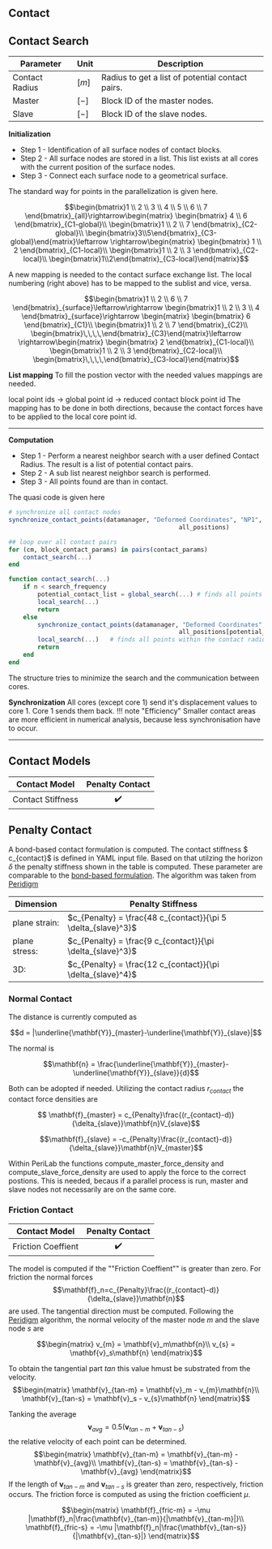 ## Contact
## Contact Search

| Parameter | Unit | Description |
|---|---|---|
|Contact Radius | $[m]$| Radius to get a list of potential contact pairs.|
|Master| $[-]$| Block ID of the master nodes. |
|Slave | $[-]$| Block ID of the slave nodes.|
**Initialization**

- Step 1 -
Identification of all surface nodes of contact blocks.
- Step 2 -
All surface nodes are stored in a list. This list exists at all cores with the current position of the surface nodes.
- Step 3 -
Connect each surface node to a geometrical surface.

The standard way for points in the parallelization is given here.

$$\begin{bmatrix}1 \\ 2 \\ 3 \\ 4 \\ 5 \\ 6 \\ 7 \end{bmatrix}_{all}\rightarrow\begin{matrix} \begin{bmatrix} 4 \\ 6  \end{bmatrix}_{C1-global}\\
\begin{bmatrix}1 \\ 2  \\ 7 \end{bmatrix}_{C2-global}\\
\begin{bmatrix}3\\5\end{bmatrix}_{C3-global}\end{matrix}\leftarrow \rightarrow\begin{matrix} \begin{bmatrix} 1 \\ 2  \end{bmatrix}_{C1-local}\\
\begin{bmatrix}1 \\ 2  \\ 3 \end{bmatrix}_{C2-local}\\
\begin{bmatrix}1\\2\end{bmatrix}_{C3-local}\end{matrix}$$

A new mapping is needed to the contact surface exchange list. The local numbering (right above) has to be mapped to the sublist and vice, versa.

$$\begin{bmatrix}1 \\ 2   \\ 6 \\ 7 \end{bmatrix}_{surface}\leftarrow\rightarrow \begin{bmatrix}1 \\ 2  \\ 3 \\ 4  \end{bmatrix}_{surface}\rightarrow \begin{matrix} \begin{bmatrix}  6  \end{bmatrix}_{C1}\\
\begin{bmatrix}1 \\ 2  \\ 7 \end{bmatrix}_{C2}\\
\begin{bmatrix}\,\,\,\,\end{bmatrix}_{C3}\end{matrix}\leftarrow \rightarrow\begin{matrix} \begin{bmatrix} 2   \end{bmatrix}_{C1-local}\\
\begin{bmatrix}1 \\ 2  \\ 3 \end{bmatrix}_{C2-local}\\
\begin{bmatrix}\,\,\,\,\end{bmatrix}_{C3-local}\end{matrix}$$


**List mapping**
To fill the postion vector with the needed values mappings are needed.

local point ids -> global point id -> reduced contact block point id
The mapping has to be done in both directions, because the contact forces have to be applied to the local core point id.



---

**Computation**

- Step 1 -
Perform a nearest neighbor search with a user defined Contact Radius. The result is a list of potential contact pairs.
- Step 2 -
A sub list nearest neighbor search is performed.
- Step 3 -
All points found are than in contact.

The quasi code is given here

```julia
# synchronize all contact nodes
synchronize_contact_points(datamanager, "Deformed Coordinates", "NP1",
                                               all_positions)

## loop over all contact pairs
for (cm, block_contact_params) in pairs(contact_params)
    contact_search(...)
end

function contact_search(...)
    if n < search_frequency
        potential_contact_list = global_search(...) # finds all points within the search radius
        local_search(...)
        return
    else
        synchronize_contact_points(datamanager, "Deformed Coordinates", "NP1",
                                               all_positions[potential_contact_list])
        local_search(...)   # finds all points within the contact radius
        return
    end
end

```
The structure tries to minimize the search and the communication between cores.


**Synchronization**
All cores (except core 1) send it's displacement values to core 1. Core 1 sends them back.
!!! note "Efficiency"
    Smaller contact areas are more efficient in numerical analysis, because less synchronisation have to occur.

----

## Contact Models

| Contact Model           | Penalty Contact |
|------------------------|:---------------:|
| Contact Stiffness         | ✔️|

## Penalty Contact

A bond-based contact formulation is computed. The contact stiffness $ c_{contact}$ is defined in YAML input file. Based on that utilzing the horizon $\delta$ the penalty stiffness shown in the table is computed. These parameter are comparable to the [bond-based formulation](@ref "Bond-based Peridynamics"). The algorithm was taken from [Peridigm](https://github.com/peridigm/peridigm/blob/master/src/contact/Peridigm_ShortRangeForceContactModel.cpp)

| Dimension | Penalty Stiffness |
|---|---|
|plane strain:| $c_{Penalty} = \frac{48 c_{contact}}{\pi 5 \delta_{slave}^3}$ |
|plane stress:| $c_{Penalty} = \frac{9 c_{contact}}{\pi \delta_{slave}^3}$ |
|3D:| $c_{Penalty} = \frac{12 c_{contact}}{\pi  \delta_{slave}^4}$ |


### Normal Contact
The distance is currently computed as

$$d = |\underline{\mathbf{Y}}_{master}-\underline{\mathbf{Y}}_{slave}|$$

The normal is

$$\mathbf{n} = \frac{\underline{\mathbf{Y}}_{master}-\underline{\mathbf{Y}}_{slave}}{d}$$

Both can be adopted if needed. Utilizing the contact radius $r_{contact}$ the contact force densities are

$$
\mathbf{f}_{master} = c_{Penalty}\frac{(r_{contact}-d)}{\delta_{slave}}\mathbf{n}V_{slave}$$

$$\mathbf{f}_{slave} = -c_{Penalty}\frac{(r_{contact}-d)}{\delta_{slave}}\mathbf{n}V_{master}$$


Within PeriLab the functions compute_master_force_density and compute_slave_force_density are used to apply the force to the correct postions. This is needed, becaus if a parallel process is run, master and slave nodes not necessarily are on the same core.

### Friction Contact
| Contact Model           | Penalty Contact |
|------------------------|:---------------:|
| Friction Coeffient         | ✔️|

The model is computed if the ""Friction Coeffient"" is greater than zero.
For friction the normal forces
$$\mathbf{f}_n=c_{Penalty}\frac{(r_{contact}-d)}{\delta_{slave}}\mathbf{n}$$
are used. The tangential direction must be computed. Following the [Peridigm](https://github.com/peridigm/peridigm/blob/master/src/contact/Peridigm_ShortRangeForceContactModel.cpp) algorithm, the normal velocity of the master node $m$ and the slave node $s$ are

$$\begin{matrix}
v_{m} = \mathbf{v}_m\mathbf{n}\\
v_{s} = \mathbf{v}_s\mathbf{n}
\end{matrix}$$

To obtain the tangential part $tan$ this value hmust be substrated from the velocity.
$$\begin{matrix}
\mathbf{v}_{tan-m} = \mathbf{v}_m - v_{m}\mathbf{n}\\
\mathbf{v}_{tan-s} = \mathbf{v}_s - v_{s}\mathbf{n}
\end{matrix}$$

Tanking the average
$$\mathbf{v}_{avg} = 0.5(\mathbf{v}_{tan-m}+\mathbf{v}_{tan-s})$$
the relative velocity of each point can be determined.
$$\begin{matrix}
\mathbf{v}_{tan-m} = \mathbf{v}_{tan-m} - \mathbf{v}_{avg}\\
\mathbf{v}_{tan-s} = \mathbf{v}_{tan-s} - \mathbf{v}_{avg}
\end{matrix}$$
If the length of $\mathbf{v}_{tan-m}$ and $\mathbf{v}_{tan-s}$ is greater than zero, respectively, friction occurs. The friction force is computed as using the friction coefficient $\mu$.

$$\begin{matrix}
\mathbf{f}_{fric-m} = -\mu |\mathbf{f}_n|\frac{\mathbf{v}_{tan-m}}{|\mathbf{v}_{tan-m}|}\\
\mathbf{f}_{fric-s} = -\mu |\mathbf{f}_n|\frac{\mathbf{v}_{tan-s}}{|\mathbf{v}_{tan-s}|}
\end{matrix}$$

